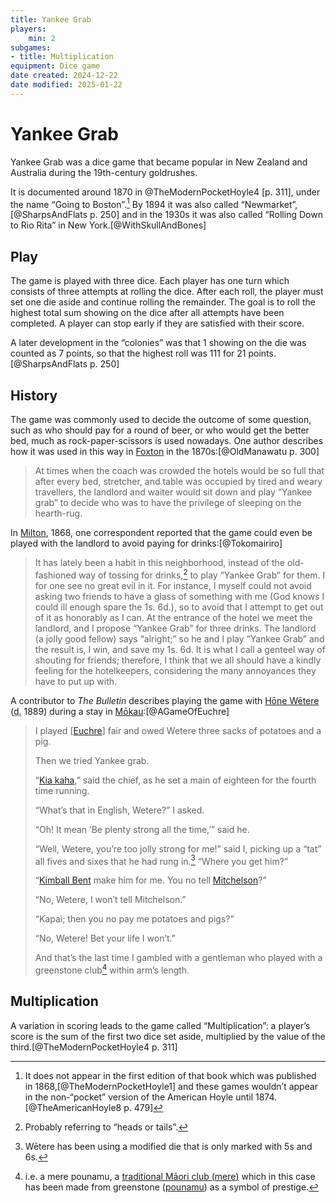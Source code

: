 ```yaml
---
title: Yankee Grab
players:
    min: 2
subgames:
- title: Multiplication
equipment: Dice game
date created: 2024-12-22
date modified: 2025-01-22
---
```

# Yankee Grab

Yankee Grab was a dice game that became popular in New Zealand and Australia during the 19th-century goldrushes.

It is documented around 1870 in @TheModernPocketHoyle4 [p. 311], under the name “<span class="aka">Going to Boston</span>”.[^fn0] By 1894 it was also called “<span class="aka">Newmarket</span>”,[@SharpsAndFlats p. 250] and in the 1930s it was also called “<span class="aka">Rolling Down to Rio Rita</span>” in New York.[@WithSkullAndBones]

[^fn0]: It does not appear in the first edition of that book which was published in 1868,[@TheModernPocketHoyle1] and these games wouldn’t appear in the non-“pocket” version of the American Hoyle until 1874.[@TheAmericanHoyle8 p. 479]
## Play

The game is played with three dice. Each player has one turn which consists of three attempts at rolling the dice. After each roll, the player must set one die aside and continue rolling the remainder. The goal is to roll the highest total sum showing on the dice after all attempts have been completed. A player can stop early if they are satisfied with their score.

A later development in the “colonies” was that <Dice>1</Dice> showing on the die was counted as 7 points, so that the highest roll was <Dice>111</Dice> for 21 points.[@SharpsAndFlats p. 250]

## History

The game was commonly used to decide the outcome of some question, such as who should pay for a round of beer, or who would get the better bed, much as rock-paper-scissors is used nowadays. One author describes how it was used in this way in [Foxton](https://en.wikipedia.org/wiki/Foxton,_New_Zealand) in the 1870s:[@OldManawatu p. 300]

> At times when the coach was crowded the hotels would be so full that after
> every bed, stretcher, and table was occupied by tired and weary travellers,
> the landlord and waiter would sit down and play “Yankee grab” to decide who
> was to have the privilege of sleeping on the hearth-rug.

In [Milton](https://en.wikipedia.org/wiki/Milton,_New_Zealand), 1868, one correspondent reported that the game could even be played with the landlord to avoid paying for drinks:[@Tokomairiro]

> It has lately been a habit in this neighborhood, instead of the old-fashioned
> way of tossing for drinks,[^tossing] to play “Yankee Grab” for them. I for one see no
> great evil in it. For instance, I myself could not avoid asking two friends to
> have a glass of something with me (God knows I could ill enough spare the 1s.
> 6d.), so to avoid that I attempt to get out of it as honorably as I can. At
> the entrance of the hotel we meet the landlord, and I propose “Yankee Grab”
> for three drinks. The landlord (a jolly good fellow) says “alright;” so he and
> I play “Yankee Grab” and the result is, I win, and save my 1s. 6d. It is what
> I call a genteel way of shouting for friends; therefore, I think that we all
> should have a kindly feeling for the hotelkeepers, considering the many
> annoyances they have to put up with.

[^tossing]: Probably referring to “heads or tails”.

A contributor to <cite>The Bulletin</cite> describes playing the game with [Hōne Wētere](https://teara.govt.nz/en/biographies/2t29/te-rerenga-hone-wetere) (<abbr title="died">d.</abbr> 1889) during a stay in [Mōkau](https://en.wikipedia.org/wiki/Mokau):[@AGameOfEuchre] 

> I played [[Euchre](games/euchre/euchre.md)] fair and owed Wetere three sacks of potatoes and a pig.
>
> Then we tried Yankee grab.
>
> “[Kia kaha](https://en.wikipedia.org/wiki/Kia_kaha),” said the chief, as he
> set a main of eighteen for the fourth time running.
> 
> “What’s that in English, Wetere?” I asked.
>
> “Oh! It mean ‘Be plenty strong all the time,’” said he.
>
> “Well, Wetere, you’re too jolly strong for me!” said I, picking up a “tat” all
> fives and sixes that he had rung in.[^tat] “Where you get him?”
> 
> “[Kimball Bent](https://en.wikipedia.org/wiki/Kimball_Bent) make him for me.
> You no tell [Mitchelson](https://en.wikipedia.org/wiki/Edwin_Mitchelson)?”
> 
> “No, Wetere, I won’t tell Mitchelson.”
>
> “Kapai; then you no pay me potatoes and pigs?”
>
> “No, Wetere! Bet your life I won’t.”
>
> And that’s the last time I gambled with a gentleman who played with a
> greenstone club[^mere] within arm’s length.

[^tat]: Wētere has been using a modified die that is only marked with 5s and 6s.

[^mere]: i.e. a <span lang="mi">mere pounamu</span>, a [traditional Māori club (<span lang="mi">mere</span>)](https://en.wikipedia.org/wiki/Mere_(weapon)) which in this case has been made from greenstone ([<span lang="mi">pounamu</span>](https://en.wikipedia.org/wiki/Pounamu)) as a symbol of prestige.

## Multiplication

A variation in scoring leads to the game called “Multiplication”: a player’s score is the sum of the first two dice set aside, multiplied by the value of the third.[@TheModernPocketHoyle4 p. 311]
